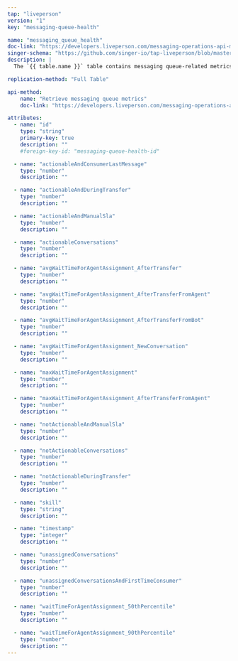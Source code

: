 ```yaml
---
tap: "liveperson"
version: "1"
key: "messaging-queue-health"

name: "messaging_queue_health"
doc-link: "https://developers.liveperson.com/messaging-operations-api-methods-messaging-queue-health.html"
singer-schema: "https://github.com/singer-io/tap-liveperson/blob/master/tap_liveperson/schemas/messaging_queue_health.json"
description: |
  The `{{ table.name }}` table contains messaging queue-related metrics.

replication-method: "Full Table"

api-method:
    name: "Retrieve messaging queue metrics"
    doc-link: "https://developers.liveperson.com/messaging-operations-api-methods-messaging-queue-health.html"

attributes:
  - name: "id"
    type: "string"
    primary-key: true
    description: ""
    #foreign-key-id: "messaging-queue-health-id"

  - name: "actionableAndConsumerLastMessage"
    type: "number"
    description: ""

  - name: "actionableAndDuringTransfer"
    type: "number"
    description: ""

  - name: "actionableAndManualSla"
    type: "number"
    description: ""

  - name: "actionableConversations"
    type: "number"
    description: ""

  - name: "avgWaitTimeForAgentAssignment_AfterTransfer"
    type: "number"
    description: ""

  - name: "avgWaitTimeForAgentAssignment_AfterTransferFromAgent"
    type: "number"
    description: ""

  - name: "avgWaitTimeForAgentAssignment_AfterTransferFromBot"
    type: "number"
    description: ""

  - name: "avgWaitTimeForAgentAssignment_NewConversation"
    type: "number"
    description: ""

  - name: "maxWaitTimeForAgentAssignment"
    type: "number"
    description: ""

  - name: "maxWaitTimeForAgentAssignment_AfterTransferFromAgent"
    type: "number"
    description: ""

  - name: "notActionableAndManualSla"
    type: "number"
    description: ""

  - name: "notActionableConversations"
    type: "number"
    description: ""

  - name: "notActionableDuringTransfer"
    type: "number"
    description: ""

  - name: "skill"
    type: "string"
    description: ""

  - name: "timestamp"
    type: "integer"
    description: ""

  - name: "unassignedConversations"
    type: "number"
    description: ""

  - name: "unassignedConversationsAndFirstTimeConsumer"
    type: "number"
    description: ""

  - name: "waitTimeForAgentAssignment_50thPercentile"
    type: "number"
    description: ""

  - name: "waitTimeForAgentAssignment_90thPercentile"
    type: "number"
    description: ""
---
```

